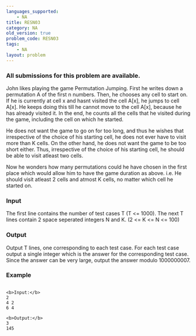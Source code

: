 ```yaml
---
languages_supported:
    - NA
title: RESN03
category: NA
old_version: true
problem_code: RESN03
tags:
    - NA
layout: problem
---
```

###  All submissions for this problem are available. 

John likes playing the game Permutation Jumping. First he writes down a permutation A of the first n numbers. Then, he chooses any cell to start on. If he is currently at cell x and hasnt visited the cell A\[x\], he jumps to cell A\[x\]. He keeps doing this till he cannot move to the cell A\[x\], because he has already visited it. In the end, he counts all the cells that he visited during the game, including the cell on which he started.

He does not want the game to go on for too long, and thus he wishes that irrespective of the choice of his starting cell, he does not ever have to visit more than K cells. On the other hand, he does not want the game to be too short either. Thus, irrespective of the choice of his starting cell, he should be able to visit atleast two cells.

Now he wonders how many permutations could he have chosen in the first place which would allow him to have the game duration as above. i.e. He should visit atleast 2 cells and atmost K cells, no matter which cell he started on.

### Input

The first line contains the number of test cases T (T <= 1000). The next T lines contain 2 space seperated integers N and K. (2 <= K <= N <= 100)

### Output

Output T lines, one corresponding to each test case. For each test case output a single integer which is the answer for the corresponding test case. Since the answer can be very large, output the answer modulo 1000000007.

### Example

```

<b>Input:</b>
2
4 2
6 4

<b>Output:</b>
3
145

```